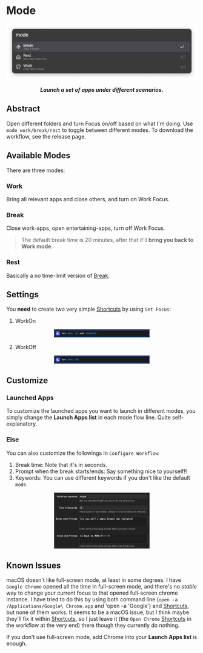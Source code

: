 # Mode

<p align="center">
	<img src="./demo/preview.png">
</p>

<p align="center"><b><i>
	Launch a set of apps under different scenarios.
</i></b></p>

## Abstract

Open different folders and turn Focus on/off based on what I'm doing. Use `mode work/break/rest` to toggle between different modes. To download the workflow, see the release page.

## Available Modes

There are three modes:

### Work

Bring all relevant apps and close others, and turn on Work Focus.

### Break

Close work-apps, open entertaining-apps, turn off Work Focus.
> The default break time is 20 minutes, after that it'll **bring you back to Work mode**.

### Rest

Basically a no time-limit version of [Break](#break).


## Settings

You **need** to create two very simple [Shortcuts](https://support.apple.com/guide/shortcuts-mac/intro-to-shortcuts-apdf22b0444c/mac) by using `Set Focus`:

1. WorkOn

<p align="center">
	<img width="50%" src="./demo/WorkOn.png">
</p>

2. WorkOff

<p align="center">
	<img width="50%" src="./demo/WorkOff.png">
</p>

## Customize

### Launched Apps

To customize the launched apps you want to launch in different modes, you simply change the **Launch Apps list** in each mode flow line. Quite self-explanatory.

### Else

You can also customize the followings in `Configure Workflow`:

1. Break time: Note that it's in seconds.
2. Prompt when the break starts/ends: Say something nice to yourself!!
3. Keywords: You can use different keywords if you don't like the default `mode`.

<p align="center">
	<img width="50%" src="./demo/customize.png">
</p>

## Known Issues

macOS doesn't like full-screen mode, at least in some degrees. I have `Google Chrome` opened all the time in full-screen mode, and there's no *stable* way to change your current focus to that opened full-screen chrome instance. I have tried to do this by using both command line (`open -a /Applications/Google\ Chrome.app` and 'open -a 'Google') and [Shortcuts](https://support.apple.com/guide/shortcuts-mac/intro-to-shortcuts-apdf22b0444c/mac), but none of them works. It seems to be a macOS issue, but I think maybe they'll fix it within [Shortcuts](https://support.apple.com/guide/shortcuts-mac/intro-to-shortcuts-apdf22b0444c/mac), so I just leave it (the `Open Chrome` [Shortcuts](https://support.apple.com/guide/shortcuts-mac/intro-to-shortcuts-apdf22b0444c/mac) in the workflow at the very end) there though they currently do nothing.

If you don't use full-screen mode, add Chrome into your **Launch Apps list** is enough.
